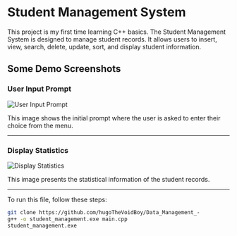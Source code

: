 # Student Management System

This project is my first time learning C++ basics. The Student Management System is designed to manage student records. It allows users to insert, view, search, delete, update, sort, and display student information.

## Some Demo Screenshots

### User Input Prompt

![User Input Prompt](./images/entry.png)

This image shows the initial prompt where the user is asked to enter their choice from the menu.

-----------------

### Display Statistics

![Display Statistics](./images/statistics.png)

This image presents the statistical information of the student records.

----
To run this file, follow these steps:
```bash
git clone https://github.com/hugoTheVoidBoy/Data_Management_-
g++ -o student_management.exe main.cpp
student_management.exe


